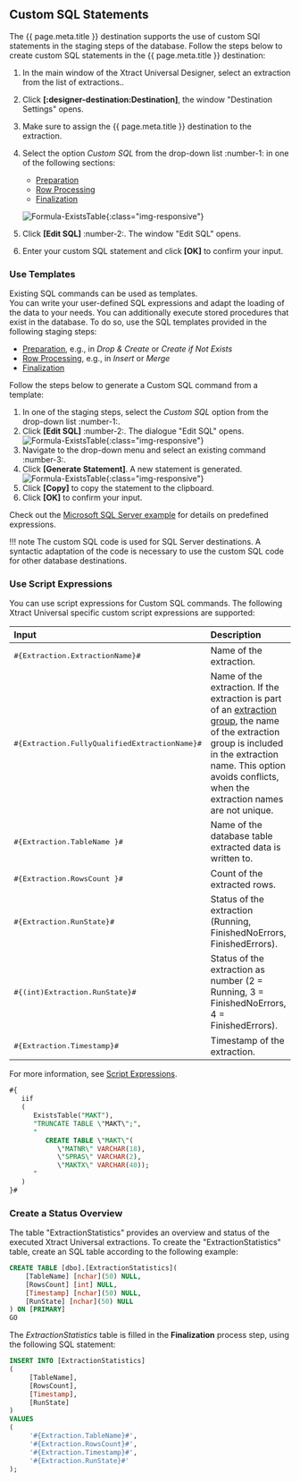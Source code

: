 
## Custom SQL Statements

The {{ page.meta.title }} destination supports the use of custom SQl statements in the staging steps of the database.
Follow the steps below to create custom SQL statements in the {{ page.meta.title }} destination:

1. In the main window of the Xtract Universal Designer, select an extraction from the list of extractions..
2. Click **[:designer-destination:Destination]**, the window "Destination Settings" opens.
3. Make sure to assign the {{ page.meta.title }} destination to the extraction.
4. Select the option *Custom SQL* from the drop-down list :number-1: in one of the following sections:
	- [Preparation](#preparation)
	- [Row Processing](#row-processing)
	- [Finalization](#finalization)
	
	![Formula-ExistsTable](../../assets/images/documentation/destinations/ms-sql/custom-sql.png){:class="img-responsive"}
4. Click **[Edit SQL]** :number-2:. The window "Edit SQL" opens.
5. Enter your custom SQL statement and click **[OK]** to confirm your input.


### Use Templates

Existing SQL commands can be used as templates.<br>
You can write your user-defined SQL expressions and adapt the loading of the data to your needs.
You can additionally execute stored procedures that exist in the database.
To do so, use the SQL templates provided in the following staging steps:

- [Preparation](#preparation), e.g., in *Drop & Create* or *Create if Not Exists*
- [Row Processing](#row-processing), e.g., in *Insert* or *Merge*
- [Finalization](#finalization)

Follow the steps below to generate a Custom SQL command from a template:

1. In one of the staging steps, select the *Custom SQL* option from the drop-down list :number-1:.
2. Click **[Edit SQL]** :number-2:. The dialogue "Edit SQL" opens.<br>
![Formula-ExistsTable](../../assets/images/documentation/destinations/ms-sql/custom-sql.png){:class="img-responsive"}
3. Navigate to the drop-down menu and select an existing command :number-3:. 
4. Click **[Generate Statement]**. A new statement is generated.<br>
![Formula-ExistsTable](../../assets/images/documentation/destinations/ms-sql/custom-sql-generate-statement.png){:class="img-responsive"}
5. Click **[Copy]** to copy the statement to the clipboard.
6. Click **[OK]** to confirm your input.

Check out the [Microsoft SQL Server example](microsoft-sql-server.md#custom-sql-statements) for details on predefined expressions.

!!! note
	The custom SQL code is used for SQL Server destinations. 
	A syntactic adaptation of the code is necessary to use the custom SQL code for other database destinations.

### Use Script Expressions

<!--- --8<-- [start:script] -->

You can use script expressions for Custom SQL commands.
The following Xtract Universal specific custom script expressions are supported: 

| Input                                                   | Description|
|:--------------------------------------------------------|:-----------|
|<pre>#{Extraction.ExtractionName}#</pre> | Name of the extraction.  |
|<pre>#{Extraction.FullyQualifiedExtractionName}#</pre> | Name of the extraction. If the extraction is part of an [extraction group](../organize-extractions.md), the name of the extraction group is included in the extraction name. This option avoids conflicts, when the extraction names are not unique. |
|<pre>#{Extraction.TableName }#</pre> |  Name of the database table extracted data is written to. |
|<pre>#{Extraction.RowsCount }#</pre> | Count of the extracted rows. |
|<pre>#{Extraction.RunState}#</pre> |  Status of the extraction (Running, FinishedNoErrors, FinishedErrors). |
|<pre>#{(int)Extraction.RunState}#</pre> |  Status of the extraction as number (2 = Running, 3 = FinishedNoErrors, 4 = FinishedErrors). |
|<pre>#{Extraction.Timestamp}#</pre> |  Timestamp of the extraction.  |

<!--- --8<-- [end:script] -->

For more information, see [Script Expressions](../parameters/script-expressions.md).

```sql linenums="1" title="Example: Verify the existence of a table in a database using 'ExistsTable'"
#{
   iif
   (
      ExistsTable("MAKT"),
      "TRUNCATE TABLE \"MAKT\";",
      "
         CREATE TABLE \"MAKT\"(
            \"MATNR\" VARCHAR(18),
            \"SPRAS\" VARCHAR(2),
            \"MAKTX\" VARCHAR(40));
      "
   )
}#
```

### Create a Status Overview

The table "ExtractionStatistics" provides an overview and status of the executed Xtract Universal extractions.
To create the "ExtractionStatistics" table, create an SQL table according to the following example:

```sql linenums="1" title="Create ExtractionStatistics"
CREATE TABLE [dbo].[ExtractionStatistics](
	[TableName] [nchar](50) NULL,
	[RowsCount] [int] NULL,
	[Timestamp] [nchar](50) NULL,
	[RunState] [nchar](50) NULL
) ON [PRIMARY]
GO
```

The *ExtractionStatistics* table is filled in the **Finalization** process step, using the following SQL statement:

```sql linenums="1" title="Fill ExtractionStatistics"
INSERT INTO [ExtractionStatistics]
(
     [TableName], 
     [RowsCount], 
     [Timestamp],
     [RunState]
)
VALUES
(
     '#{Extraction.TableName}#', 
     '#{Extraction.RowsCount}#', 
     '#{Extraction.Timestamp}#',
     '#{Extraction.RunState}#'
);
```
